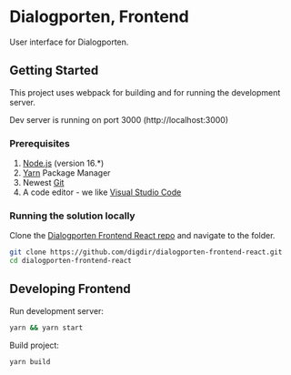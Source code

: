 # Dialogporten, Frontend

User interface for Dialogporten.

## Getting Started

This project uses webpack for building and for running the development server.

Dev server is running on port 3000 (http://localhost:3000)

### Prerequisites

1. [Node.js](https://nodejs.org/en) (version 16.\*)
2. [Yarn](https://yarnpkg.com) Package Manager
3. Newest [Git](https://git-scm.com)
4. A code editor - we like [Visual Studio Code](https://code.visualstudio.com)

### Running the solution locally

Clone the [Dialogporten Frontend React repo](https://github.com/digdir/dialogporten-frontend-react.git) and navigate to the folder.

```bash
git clone https://github.com/digdir/dialogporten-frontend-react.git
cd dialogporten-frontend-react
```

## Developing Frontend

Run development server:

```bash
yarn && yarn start
```

Build project:

```bash
yarn build
```
